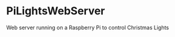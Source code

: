 PiLightsWebServer
=================

Web server running on a Raspberry Pi to control Christmas Lights

